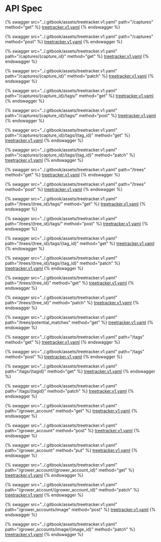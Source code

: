 # API Spec

{% swagger src="../.gitbook/assets/treetracker.v1.yaml" path="/captures" method="get" %}
[treetracker.v1.yaml](../.gitbook/assets/treetracker.v1.yaml)
{% endswagger %}

{% swagger src="../.gitbook/assets/treetracker.v1.yaml" path="/captures" method="post" %}
[treetracker.v1.yaml](../.gitbook/assets/treetracker.v1.yaml)
{% endswagger %}

{% swagger src="../.gitbook/assets/treetracker.v1.yaml" path="/captures/{capture_id}" method="get" %}
[treetracker.v1.yaml](../.gitbook/assets/treetracker.v1.yaml)
{% endswagger %}

{% swagger src="../.gitbook/assets/treetracker.v1.yaml" path="/captures/{capture_id}" method="patch" %}
[treetracker.v1.yaml](../.gitbook/assets/treetracker.v1.yaml)
{% endswagger %}

{% swagger src="../.gitbook/assets/treetracker.v1.yaml" path="/captures/{capture_id}/tags/" method="get" %}
[treetracker.v1.yaml](../.gitbook/assets/treetracker.v1.yaml)
{% endswagger %}

{% swagger src="../.gitbook/assets/treetracker.v1.yaml" path="/captures/{capture_id}/tags/" method="post" %}
[treetracker.v1.yaml](../.gitbook/assets/treetracker.v1.yaml)
{% endswagger %}

{% swagger src="../.gitbook/assets/treetracker.v1.yaml" path="/captures/{capture_id}/tags/{tag_id}" method="get" %}
[treetracker.v1.yaml](../.gitbook/assets/treetracker.v1.yaml)
{% endswagger %}

{% swagger src="../.gitbook/assets/treetracker.v1.yaml" path="/captures/{capture_id}/tags/{tag_id}" method="patch" %}
[treetracker.v1.yaml](../.gitbook/assets/treetracker.v1.yaml)
{% endswagger %}

{% swagger src="../.gitbook/assets/treetracker.v1.yaml" path="/trees" method="get" %}
[treetracker.v1.yaml](../.gitbook/assets/treetracker.v1.yaml)
{% endswagger %}

{% swagger src="../.gitbook/assets/treetracker.v1.yaml" path="/trees" method="post" %}
[treetracker.v1.yaml](../.gitbook/assets/treetracker.v1.yaml)
{% endswagger %}

{% swagger src="../.gitbook/assets/treetracker.v1.yaml" path="/trees/{tree_id}/tags/" method="get" %}
[treetracker.v1.yaml](../.gitbook/assets/treetracker.v1.yaml)
{% endswagger %}

{% swagger src="../.gitbook/assets/treetracker.v1.yaml" path="/trees/{tree_id}/tags/" method="post" %}
[treetracker.v1.yaml](../.gitbook/assets/treetracker.v1.yaml)
{% endswagger %}

{% swagger src="../.gitbook/assets/treetracker.v1.yaml" path="/trees/{tree_id}/tags/{tag_id}" method="get" %}
[treetracker.v1.yaml](../.gitbook/assets/treetracker.v1.yaml)
{% endswagger %}

{% swagger src="../.gitbook/assets/treetracker.v1.yaml" path="/trees/{tree_id}/tags/{tag_id}" method="patch" %}
[treetracker.v1.yaml](../.gitbook/assets/treetracker.v1.yaml)
{% endswagger %}

{% swagger src="../.gitbook/assets/treetracker.v1.yaml" path="/trees/{tree_id}" method="get" %}
[treetracker.v1.yaml](../.gitbook/assets/treetracker.v1.yaml)
{% endswagger %}

{% swagger src="../.gitbook/assets/treetracker.v1.yaml" path="/trees/{tree_id}" method="patch" %}
[treetracker.v1.yaml](../.gitbook/assets/treetracker.v1.yaml)
{% endswagger %}

{% swagger src="../.gitbook/assets/treetracker.v1.yaml" path="/trees/potential_matches" method="get" %}
[treetracker.v1.yaml](../.gitbook/assets/treetracker.v1.yaml)
{% endswagger %}

{% swagger src="../.gitbook/assets/treetracker.v1.yaml" path="/tags" method="get" %}
[treetracker.v1.yaml](../.gitbook/assets/treetracker.v1.yaml)
{% endswagger %}

{% swagger src="../.gitbook/assets/treetracker.v1.yaml" path="/tags" method="post" %}
[treetracker.v1.yaml](../.gitbook/assets/treetracker.v1.yaml)
{% endswagger %}

{% swagger src="../.gitbook/assets/treetracker.v1.yaml" path="/tags/{tagid}" method="get" %}
[treetracker.v1.yaml](../.gitbook/assets/treetracker.v1.yaml)
{% endswagger %}

{% swagger src="../.gitbook/assets/treetracker.v1.yaml" path="/tags/{tagid}" method="patch" %}
[treetracker.v1.yaml](../.gitbook/assets/treetracker.v1.yaml)
{% endswagger %}

{% swagger src="../.gitbook/assets/treetracker.v1.yaml" path="/grower_account" method="get" %}
[treetracker.v1.yaml](../.gitbook/assets/treetracker.v1.yaml)
{% endswagger %}

{% swagger src="../.gitbook/assets/treetracker.v1.yaml" path="/grower_account" method="post" %}
[treetracker.v1.yaml](../.gitbook/assets/treetracker.v1.yaml)
{% endswagger %}

{% swagger src="../.gitbook/assets/treetracker.v1.yaml" path="/grower_account" method="put" %}
[treetracker.v1.yaml](../.gitbook/assets/treetracker.v1.yaml)
{% endswagger %}

{% swagger src="../.gitbook/assets/treetracker.v1.yaml" path="/grower_account/{grower_account_id}" method="get" %}
[treetracker.v1.yaml](../.gitbook/assets/treetracker.v1.yaml)
{% endswagger %}

{% swagger src="../.gitbook/assets/treetracker.v1.yaml" path="/grower_account/{grower_account_id}" method="patch" %}
[treetracker.v1.yaml](../.gitbook/assets/treetracker.v1.yaml)
{% endswagger %}

{% swagger src="../.gitbook/assets/treetracker.v1.yaml" path="/grower_accounts/image" method="post" %}
[treetracker.v1.yaml](../.gitbook/assets/treetracker.v1.yaml)
{% endswagger %}

{% swagger src="../.gitbook/assets/treetracker.v1.yaml" path="/grower_accounts/image/{image_id}" method="patch" %}
[treetracker.v1.yaml](../.gitbook/assets/treetracker.v1.yaml)
{% endswagger %}
